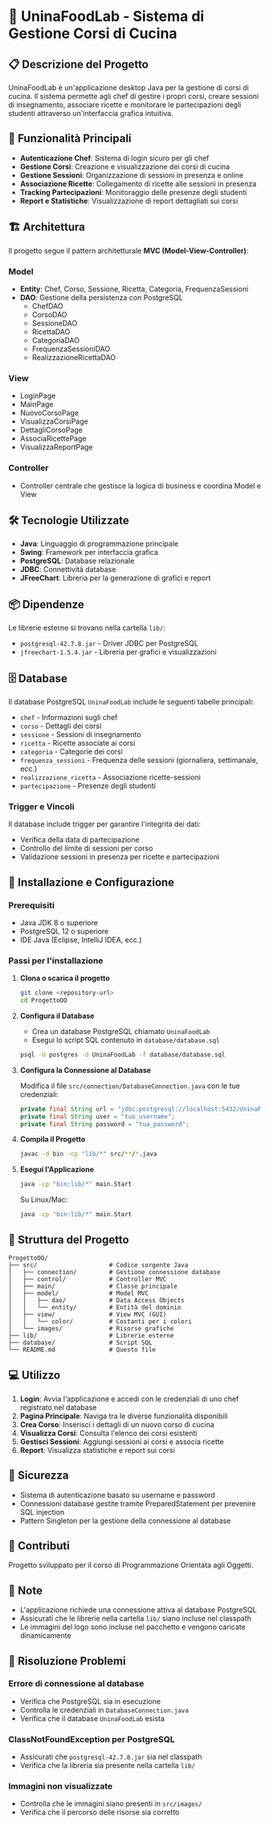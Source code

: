 # 🍳 UninaFoodLab - Sistema di Gestione Corsi di Cucina

## 📋 Descrizione del Progetto

UninaFoodLab è un'applicazione desktop Java per la gestione di corsi di cucina. Il sistema permette agli chef di gestire i propri corsi, creare sessioni di insegnamento, associare ricette e monitorare le partecipazioni degli studenti attraverso un'interfaccia grafica intuitiva.

## 🎯 Funzionalità Principali

- **Autenticazione Chef**: Sistema di login sicuro per gli chef
- **Gestione Corsi**: Creazione e visualizzazione dei corsi di cucina
- **Gestione Sessioni**: Organizzazione di sessioni in presenza e online
- **Associazione Ricette**: Collegamento di ricette alle sessioni in presenza
- **Tracking Partecipazioni**: Monitoraggio delle presenze degli studenti
- **Report e Statistiche**: Visualizzazione di report dettagliati sui corsi

## 🏗️ Architettura

Il progetto segue il pattern architetturale **MVC (Model-View-Controller)**:

### Model
- **Entity**: Chef, Corso, Sessione, Ricetta, Categoria, FrequenzaSessioni
- **DAO**: Gestione della persistenza con PostgreSQL
  - ChefDAO
  - CorsoDAO
  - SessioneDAO
  - RicettaDAO
  - CategoriaDAO
  - FrequenzaSessioniDAO
  - RealizzazioneRicettaDAO

### View
- LoginPage
- MainPage
- NuovoCorsoPage
- VisualizzaCorsiPage
- DettagliCorsoPage
- AssociaRicettePage
- VisualizzaReportPage

### Controller
- Controller centrale che gestisce la logica di business e coordina Model e View

## 🛠️ Tecnologie Utilizzate

- **Java**: Linguaggio di programmazione principale
- **Swing**: Framework per interfaccia grafica
- **PostgreSQL**: Database relazionale
- **JDBC**: Connettività database
- **JFreeChart**: Libreria per la generazione di grafici e report

## 📦 Dipendenze

Le librerie esterne si trovano nella cartella `lib/`:
- `postgresql-42.7.8.jar` - Driver JDBC per PostgreSQL
- `jfreechart-1.5.4.jar` - Libreria per grafici e visualizzazioni

## 🗄️ Database

Il database PostgreSQL `UninaFoodLab` include le seguenti tabelle principali:
- `chef` - Informazioni sugli chef
- `corso` - Dettagli dei corsi
- `sessione` - Sessioni di insegnamento
- `ricetta` - Ricette associate ai corsi
- `categoria` - Categorie dei corsi
- `frequenza_sessioni` - Frequenza delle sessioni (giornaliera, settimanale, ecc.)
- `realizzazione_ricetta` - Associazione ricette-sessioni
- `partecipazione` - Presenze degli studenti

### Trigger e Vincoli
Il database include trigger per garantire l'integrità dei dati:
- Verifica della data di partecipazione
- Controllo del limite di sessioni per corso
- Validazione sessioni in presenza per ricette e partecipazioni

## 🚀 Installazione e Configurazione

### Prerequisiti
- Java JDK 8 o superiore
- PostgreSQL 12 o superiore
- IDE Java (Eclipse, IntelliJ IDEA, ecc.)

### Passi per l'installazione

1. **Clona o scarica il progetto**
   ```bash
   git clone <repository-url>
   cd ProgettoOO
   ```

2. **Configura il Database**
   - Crea un database PostgreSQL chiamato `UninaFoodLab`
   - Esegui lo script SQL contenuto in `database/database.sql`
   ```bash
   psql -U postgres -d UninaFoodLab -f database/database.sql
   ```

3. **Configura la Connessione al Database**
   
   Modifica il file `src/connection/DatabaseConnection.java` con le tue credenziali:
   ```java
   private final String url = "jdbc:postgresql://localhost:5432/UninaFoodLab";
   private final String user = "tuo_username";
   private final String password = "tua_password";
   ```

4. **Compila il Progetto**
   ```bash
   javac -d bin -cp "lib/*" src/**/*.java
   ```

5. **Esegui l'Applicazione**
   ```bash
   java -cp "bin;lib/*" main.Start
   ```

   Su Linux/Mac:
   ```bash
   java -cp "bin:lib/*" main.Start
   ```

## 📂 Struttura del Progetto

```
ProgettoOO/
├── src/                    # Codice sorgente Java
│   ├── connection/         # Gestione connessione database
│   ├── control/            # Controller MVC
│   ├── main/               # Classe principale
│   ├── model/              # Model MVC
│   │   ├── dao/            # Data Access Objects
│   │   └── entity/         # Entità del dominio
│   ├── view/               # View MVC (GUI)
│   │   └── color/          # Costanti per i colori
│   └── images/             # Risorse grafiche
├── lib/                    # Librerie esterne
├── database/               # Script SQL
└── README.md               # Questo file
```

## 💻 Utilizzo

1. **Login**: Avvia l'applicazione e accedi con le credenziali di uno chef registrato nel database
2. **Pagina Principale**: Naviga tra le diverse funzionalità disponibili
3. **Crea Corso**: Inserisci i dettagli di un nuovo corso di cucina
4. **Visualizza Corsi**: Consulta l'elenco dei corsi esistenti
5. **Gestisci Sessioni**: Aggiungi sessioni ai corsi e associa ricette
6. **Report**: Visualizza statistiche e report sui corsi

## 🔐 Sicurezza

- Sistema di autenticazione basato su username e password
- Connessioni database gestite tramite PreparedStatement per prevenire SQL injection
- Pattern Singleton per la gestione della connessione al database

## 👥 Contributi

Progetto sviluppato per il corso di Programmazione Orientata agli Oggetti.

## 📝 Note

- L'applicazione richiede una connessione attiva al database PostgreSQL
- Assicurati che le librerie nella cartella `lib/` siano incluse nel classpath
- Le immagini del logo sono incluse nel pacchetto e vengono caricate dinamicamente

## 🐛 Risoluzione Problemi

### Errore di connessione al database
- Verifica che PostgreSQL sia in esecuzione
- Controlla le credenziali in `DatabaseConnection.java`
- Verifica che il database `UninaFoodLab` esista

### ClassNotFoundException per PostgreSQL
- Assicurati che `postgresql-42.7.8.jar` sia nel classpath
- Verifica che la libreria sia presente nella cartella `lib/`

### Immagini non visualizzate
- Controlla che le immagini siano presenti in `src/images/`
- Verifica che il percorso delle risorse sia corretto